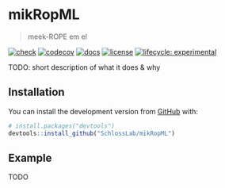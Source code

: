 
<!-- README.md is generated from README.Rmd. Please edit that file -->

# mikRopML

> meek-ROPE em el

<!-- badges: start -->

[![check](https://github.com/SchlossLab/mikRopML/workflows/check/badge.svg)](https://github.com/SchlossLab/mikRopML/actions)
[![codecov](https://codecov.io/gh/SchlossLab/mikRopML/branch/master/graph/badge.svg)](https://codecov.io/gh/SchlossLab/mikRopML)
[![docs](https://img.shields.io/badge/docs-here-brightgreen)](http://www.schlosslab.org/mikRopML/)
[![license](https://img.shields.io/badge/license-MIT-blue.svg)](https://github.com/SchlossLab/mikRopML/LICENSE)
[![lifecycle:
experimental](https://img.shields.io/badge/lifecycle-experimental-orange.svg)](https://www.tidyverse.org/lifecycle/#experimental)
<!-- badges: end -->

TODO: short description of what it does & why

## Installation

You can install the development version from
[GitHub](https://github.com/) with:

``` r
# install.packages("devtools")
devtools::install_github("SchlossLab/mikRopML")
```

## Example

TODO
